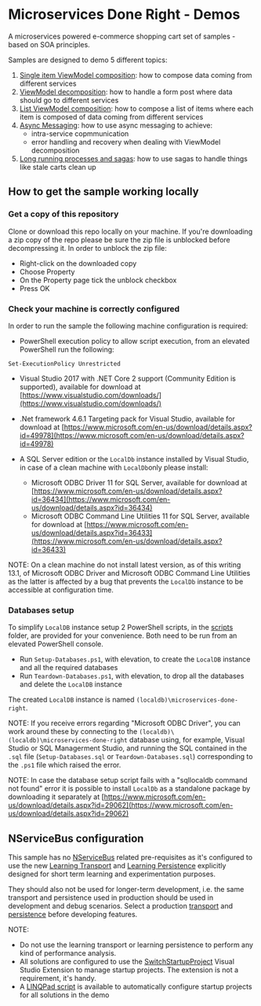 # Microservices Done Right - Demos

A microservices powered e-commerce shopping cart set of samples - based on SOA principles.

Samples are designed to demo 5 different topics:

1. [Single item ViewModel composition](1-a-product/): how to compose data coming from different services
1. [ViewModel decomposition](2-add-to-cart/): how to handle a form post where data should go to different services
1. [List ViewModel composition](3-view-cart/): how to compose a list of items where each item is composed of data coming from different services
1. [Async Messaging](4-async-messaging/): how to use async messaging to achieve:
   * intra-service copmmunication
   * error handling and recovery when dealing with ViewModel decomposition
1. [Long running processes and sagas](5-sagas/): how to use sagas to handle things like stale carts clean up

## How to get the sample working locally

### Get a copy of this repository

Clone or download this repo locally on your machine. If you're downloading a zip copy of the repo please be sure the zip file is unblocked before decompressing it. In order to unblock the zip file:

- Right-click on the downloaded copy
- Choose Property
- On the Property page tick the unblock checkbox
- Press OK

### Check your machine is correctly configured

In order to run the sample the following machine configuration is required:

- PowerShell execution policy to allow script execution, from an elevated PowerShell run the following:

```
Set-ExecutionPolicy Unrestricted
```

- Visual Studio 2017 with .NET Core 2 support (Community Edition is supported), available for download at [https://www.visualstudio.com/downloads/](https://www.visualstudio.com/downloads/)

- .Net framework 4.6.1 Targeting pack for Visual Studio, available for download at [https://www.microsoft.com/en-us/download/details.aspx?id=49978](https://www.microsoft.com/en-us/download/details.aspx?id=49978)

- A SQL Server edition or the `LocalDb` instance installed by Visual Studio, in case of a clean machine with `LocalDb`only please install:
  - Microsoft ODBC Driver 11 for SQL Server, available for download at [https://www.microsoft.com/en-us/download/details.aspx?id=36434](https://www.microsoft.com/en-us/download/details.aspx?id=36434)
  - Microsoft ODBC Command Line Utilities 11 for SQL Server, available for download at [https://www.microsoft.com/en-us/download/details.aspx?id=36433](https://www.microsoft.com/en-us/download/details.aspx?id=36433)

NOTE: On a clean machine do not install latest version, as of this writing 13.1, of Microsoft ODBC Driver and Microsoft ODBC Command Line Utilities as the latter is affected by a bug that prevents the `LocalDb` instance to be accessible at configuration time.

### Databases setup

To simplify `LocalDB` instance setup 2 PowerShell scripts, in the [scripts](scripts) folder, are provided for your convenience. Both need to be run from an elevated PowerShell console.

- Run `Setup-Databases.ps1`, with elevation, to create the `LocalDB` instance and all the required databases
- Run `Teardown-Databases.ps1`, with elevation, to drop all the databases and delete the `LocalDB` instance

The created `LocalDB` instance is named `(localdb)\microservices-done-right`.

NOTE: If you receive errors regarding "Microsoft ODBC Driver", you can work around these by connecting to the `(localdb)\(localdb)\microservices-done-right` database using, for example, Visual Studio or SQL Managerment Studio, and running the SQL contained in the `.sql` file (`Setup-Databases.sql` or `Teardown-Databases.sql`) corresponding to the `.ps1` file which raised the error.

NOTE: In case the database setup script fails with a "sqllocaldb command not found" error it is possible to install `LocalDb` as a standalone package by downloading it separately at [https://www.microsoft.com/en-us/download/details.aspx?id=29062](https://www.microsoft.com/en-us/download/details.aspx?id=29062)

## NServiceBus configuration

This sample has no [NServiceBus](https://particular.net/nservicebus) related pre-requisites as it's configured to use the new [Learning Transport](https://docs.particular.net/nservicebus/learning-transport/) and [Learning Persistence](https://docs.particular.net/nservicebus/learning-persistence/) explicitly designed for short term learning and experimentation purposes.

They should also not be used for longer-term development, i.e. the same transport and persistence used in production should be used in development and debug scenarios. Select a production [transport](https://docs.particular.net/transports/) and [persistence](https://docs.particular.net/persistence/) before developing features. 

NOTE: 

* Do not use the learning transport or learning persistence to perform any kind of performance analysis.
* All solutions are configured to use the [SwitchStartupProject](https://marketplace.visualstudio.com/items?itemName=vs-publisher-141975.SwitchStartupProject) Visual Studio Extension to manage startup projects. The extension is not a requirement, it's handy.
* A [LINQPad script](SetStartupProjects.linq) is available to automatically configure startup projects for all solutions in the demo
